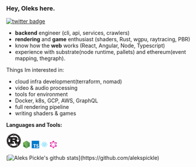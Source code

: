 ### Hey, Oleks here.

[![twitter badge](https://img.shields.io/badge/twitter-@AleksPickle-blue?style=flat-square&logo=twitter)](https://twitter.com/aleks_pickle)


- **backend** engineer (cli, api, services, crawlers)
- **rendering** and **game** enthusiast (shaders, Rust, wgpu, raytracing, PBR)
- know how the **web** works (React, Angular, Node, Typescript)
- experience with substrate(node runtime, pallets) and ethereum(event mapping, thegraph).

Things Im interested in:
- cloud infra development(terraform, nomad)
- video & audio processing
- tools for environment
- Docker, k8s, GCP, AWS, GraphQL
- full rendering pipeline
- writing shaders & games

**Languages and Tools:**  

<code><img height="40" src="https://raw.githubusercontent.com/github/explore/80688e429a7d4ef2fca1e82350fe8e3517d3494d/topics/rust/rust.png"></code>
<code><img height="20" src="https://raw.githubusercontent.com/github/explore/80688e429a7d4ef2fca1e82350fe8e3517d3494d/topics/nodejs/nodejs.png"></code>
<code><img height="20" src="https://raw.githubusercontent.com/github/explore/80688e429a7d4ef2fca1e82350fe8e3517d3494d/topics/typescript/typescript.png"></code>
<code><img height="20" src="https://raw.githubusercontent.com/github/explore/80688e429a7d4ef2fca1e82350fe8e3517d3494d/topics/react/react.png"></code>
<code><img height="20" src="https://raw.githubusercontent.com/github/explore/5c058a388828bb5fde0bcafd4bc867b5bb3f26f3/topics/graphql/graphql.png"></code>


[![Aleks Pickle's github stats](https://github-readme-stats.vercel.app/api?username=alekspickle&show_icons=true&include_all_commits=true&theme=material-palenight")](https://github.com/alekspickle)


